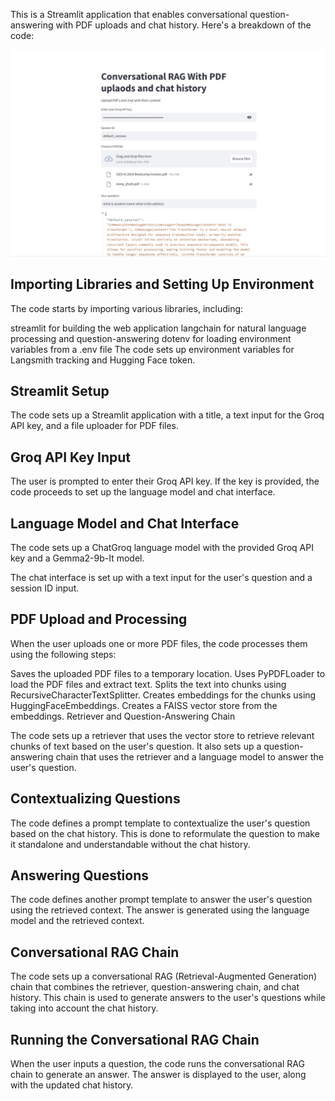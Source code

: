 This is a Streamlit application that enables conversational question-answering with PDF uploads and chat history. Here's a breakdown of the code:

![](IMG/result.jpg)

## Importing Libraries and Setting Up Environment

The code starts by importing various libraries, including:

streamlit for building the web application
langchain for natural language processing and question-answering
dotenv for loading environment variables from a .env file
The code sets up environment variables for Langsmith tracking and Hugging Face token.

## Streamlit Setup

The code sets up a Streamlit application with a title, a text input for the Groq API key, and a file uploader for PDF files.

## Groq API Key Input

The user is prompted to enter their Groq API key. If the key is provided, the code proceeds to set up the language model and chat interface.

## Language Model and Chat Interface

The code sets up a ChatGroq language model with the provided Groq API key and a Gemma2-9b-It model.

The chat interface is set up with a text input for the user's question and a session ID input.

## PDF Upload and Processing

When the user uploads one or more PDF files, the code processes them using the following steps:

Saves the uploaded PDF files to a temporary location.
Uses PyPDFLoader to load the PDF files and extract text.
Splits the text into chunks using RecursiveCharacterTextSplitter.
Creates embeddings for the chunks using HuggingFaceEmbeddings.
Creates a FAISS vector store from the embeddings.
Retriever and Question-Answering Chain

The code sets up a retriever that uses the vector store to retrieve relevant chunks of text based on the user's question. It also sets up a question-answering chain that uses the retriever and a language model to answer the user's question.

## Contextualizing Questions

The code defines a prompt template to contextualize the user's question based on the chat history. This is done to reformulate the question to make it standalone and understandable without the chat history.

## Answering Questions

The code defines another prompt template to answer the user's question using the retrieved context. The answer is generated using the language model and the retrieved context.

## Conversational RAG Chain

The code sets up a conversational RAG (Retrieval-Augmented Generation) chain that combines the retriever, question-answering chain, and chat history. This chain is used to generate answers to the user's questions while taking into account the chat history.

## Running the Conversational RAG Chain

When the user inputs a question, the code runs the conversational RAG chain to generate an answer. The answer is displayed to the user, along with the updated chat history.